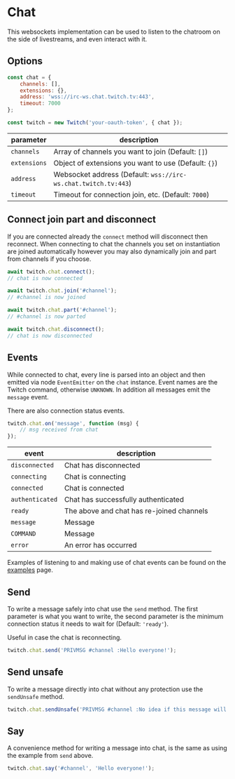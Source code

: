 # Chat

This websockets implementation can be used to listen to the chatroom on the side of livestreams, and even interact with it.

## Options

```javascript
const chat = {
    channels: [],
    extensions: {},
    address: 'wss://irc-ws.chat.twitch.tv:443',
    timeout: 7000
};

const twitch = new Twitch('your-oauth-token', { chat });
```

| parameter | description |
| - | - |
| `channels` | Array of channels you want to join (Default: `[]`) |
| `extensions` | Object of extensions you want to use (Default: `{}`) |
| `address` | Websocket address (Default: `wss://irc-ws.chat.twitch.tv:443`) |
| `timeout` | Timeout for connection join, etc. (Default: `7000`) |

## Connect join part and disconnect

If you are connected already the `connect` method will disconnect then reconnect. When connecting to chat the channels you set on instantiation are joined automatically however you may also dynamically join and part from channels if you choose.

```javascript
await twitch.chat.connect();
// chat is now connected

await twitch.chat.join('#channel');
// #channel is now joined

await twitch.chat.part('#channel');
// #channel is now parted

await twitch.chat.disconnect();
// chat is now disconnected
```

## Events

While connected to chat, every line is parsed into an object and then emitted via node `EventEmitter` on the `chat` instance. Event names are the Twitch command, otherwise `UNKNOWN`. In addition all messages emit the `message` event.

There are also connection status events.

```javascript
twitch.chat.on('message', function (msg) {
    // msg received from chat
});
```

| event | description |
| - | - |
| `disconnected` | Chat has disconnected |
| `connecting` | Chat is connecting |
| `connected` | Chat is connected |
| `authenticated` | Chat has successfully authenticated |
| `ready` | The above and chat has re-joined channels |
| `message` | Message |
| `COMMAND` | Message |
| `error` | An error has occurred |

Examples of listening to and making use of chat events can be found on the [examples](docs-md/examples) page.

## Send

To write a message safely into chat use the `send` method. The first parameter is what you want to write, the second parameter is the minimum connection status it needs to wait for (Default: `'ready'`).

Useful in case the chat is reconnecting.

```javascript
twitch.chat.send('PRIVMSG #channel :Hello everyone!');
```

## Send unsafe

To write a message directly into chat without any protection use the `sendUnsafe` method.

```javascript
twitch.chat.sendUnsafe('PRIVMSG #channel :No idea if this message will show up');
```

## Say

A convenience method for writing a message into chat, is the same as using the example from `send` above.

```javascript
twitch.chat.say('#channel', 'Hello everyone!');
```
